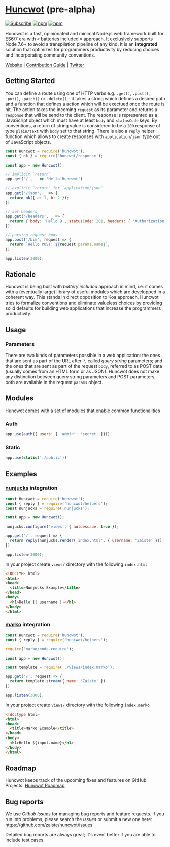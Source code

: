 # [Huncwot](https://huncwot.org) (pre-alpha)


[![Subscribe](https://img.shields.io/badge/%20huncwot%20-%20newsletter%20-blue.svg)](https://landing.mailerlite.com/webforms/landing/a3k0m1)
[![npm](https://img.shields.io/npm/v/huncwot.svg)](https://www.npmjs.com/package/huncwot)
[![npm](https://img.shields.io/npm/dm/huncwot.svg)](https://www.npmjs.com/package/huncwot)

Huncwot is a fast, opinionated and minimal Node.js web framework built for ES6/7 era with « batteries included » approach. It exclusively supports Node 7.6+ to avoid a transpilation pipeline of any kind. It is an **integrated** solution that optimizes for programmers productivity by reducing choices and incorporating community conventions.

[Website](https://huncwot.org) |
[Contribution Guide](CONTRIBUTING.md) |
[Twitter](http://twitter.com/huncwot)

## Getting Started 

You can define a route using one of HTTP verbs e.g. `.get()`, `.post()`, `.put()`, `.patch()` or `.delete()` - it takes a string which defines a desired path and a function that defines a action which will be exectued once the route is hit. The action takes the incoming `request` as its parameter and returns a `response` that will be send to the client. The response is represented as a JavaScript object which must have at least `body` and `statusCode` keys. By conventions, a return of string value is considered to be a `200` response of type `plain/text` with `body` set to that string. There is also a `reply` helper function which allows to create responses with `application/json` type out of JavaScript objects.

```js
const Huncwot = require('huncwot');
const { ok } = require('huncwot/response');

const app = new Huncwot();

// implicit `return`
app.get('/', _ => 'Hello Huncwot')

// explicit `return` for `application/json`
app.get('/json', _ => {
  return ok({ a: 1, b: 2 });
})

// set headers
app.get('/headers', _ => {
  return { body: 'Hello B', statusCode: 201, headers: { 'Authorization': 'PASS' } }
})

// parsing request body 
app.post('/bim', request => {
  return `Hello POST! ${request.params.name}`;
})

app.listen(3000);
```

## Rationale

Huncwot is being built with *battery included* approach in mind, i.e. it comes with a (eventually large) library of useful modules which are developped in a coherent way. This stands in direct opposition to Koa approach. Huncwot tries to formalize conventions and eliminate valueless choices by providing solid defaults for building web applications that increase the programmers productivity.

## Usage

### Parameters

There are two kinds of parameters possible in a web application: the ones that are sent as part of the URL after `?`, called *query string* parameters; and the ones that are sent as part of the request `body`, referred to as POST data (usually comes from an HTML form or as JSON). Huncwot does not make any distinction between query string parameters and POST parameters, both are available in the request `params` object. 

## Modules

Huncwot comes with a set of modules that enable common functionalities

### Auth

```js
app.use(auth({ users: { 'admin': 'secret' }}))
```

### Static

```js
app.use(static('./public'))
```

## Examples

### [nunjucks](https://mozilla.github.io/nunjucks/) integration

```js
const Huncwot = require('huncwot');
const { reply } = require('huncwot/helpers');
const nunjucks = require('nunjucks');

const app = new Huncwot();

nunjucks.configure('views', { autoescape: true });

app.get('/', request => {
  return reply(nunjucks.render('index.html', { username: 'Zaiste' }));
})

app.listen(3000);
```

In your project create `views/` directory with the following `index.html`

```html
<!DOCTYPE html>
<html>
<head>
  <title>Nunjucks Example</title>
</head>
<body>
  <h1>Hello {{ username }}</h1>
</body>
</html>
```

### [marko](http://markojs.com) integration

```js
const Huncwot = require('huncwot');
const { reply } = require('huncwot/helpers');

require('marko/node-require');

const app = new Huncwot();

const template = require('./views/index.marko');

app.get('/', request => {
  return template.stream({ name: 'Zaiste' })
})

app.listen(3000);
```

In your project create `views/` directory with the following `index.marko`

```html
<!doctype html>
<html>
<head>
  <title>Marko Example</title>
</head>
<body>
  <h1>Hello ${input.name}</h1>
</body>
</html>
```

## Roadmap

Huncwot keeps track of the upcoming fixes and features on GitHub Projects: [Huncwot Roadmap](https://github.com/zaiste/huncwot/projects/1)

## Bug reports

We use *Github Issues* for managing bug reports and feature requests. If you run
into problems, please search the *issues* or submit a new one here:
https://github.com/zaiste/huncwot/issues

Detailed bug reports are always great; it's event better if you are able to
include test cases.
